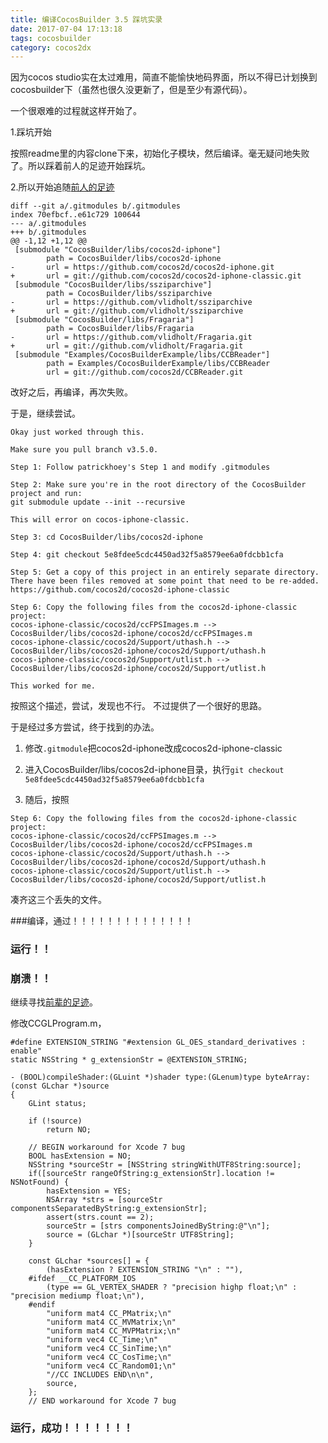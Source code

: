 ```yaml
---
title: 编译CocosBuilder 3.5 踩坑实录
date: 2017-07-04 17:13:18
tags: cocosbuilder
category: cocos2dx
---
```


因为cocos studio实在太过难用，简直不能愉快地码界面，所以不得已计划换到cocosbuilder下（虽然也很久没更新了，但是至少有源代码）。

一个很艰难的过程就这样开始了。

1.踩坑开始

按照readme里的内容clone下来，初始化子模块，然后编译。毫无疑问地失败了。所以踩着前人的足迹开始踩坑。

2.所以开始追随[前人的足迹](https://github.com/cocos2d/CocosBuilder/issues/434)

```
diff --git a/.gitmodules b/.gitmodules
index 70efbcf..e61c729 100644
--- a/.gitmodules
+++ b/.gitmodules
@@ -1,12 +1,12 @@
 [submodule "CocosBuilder/libs/cocos2d-iphone"]
        path = CocosBuilder/libs/cocos2d-iphone
-       url = https://github.com/cocos2d/cocos2d-iphone.git
+       url = git://github.com/cocos2d/cocos2d-iphone-classic.git
 [submodule "CocosBuilder/libs/ssziparchive"]
        path = CocosBuilder/libs/ssziparchive
-       url = https://github.com/vlidholt/ssziparchive
+       url = git://github.com/vlidholt/ssziparchive
 [submodule "CocosBuilder/libs/Fragaria"]
        path = CocosBuilder/libs/Fragaria
-       url = https://github.com/vlidholt/Fragaria.git
+       url = git://github.com/vlidholt/Fragaria.git
 [submodule "Examples/CocosBuilderExample/libs/CCBReader"]
        path = Examples/CocosBuilderExample/libs/CCBReader
        url = git://github.com/cocos2d/CCBReader.git
```

改好之后，再编译，再次失败。

于是，继续尝试。

```
Okay just worked through this.

Make sure you pull branch v3.5.0.

Step 1: Follow patrickhoey's Step 1 and modify .gitmodules

Step 2: Make sure you're in the root directory of the CocosBuilder project and run:
git submodule update --init --recursive

This will error on cocos-iphone-classic.

Step 3: cd CocosBuilder/libs/cocos2d-iphone

Step 4: git checkout 5e8fdee5cdc4450ad32f5a8579ee6a0fdcbb1cfa

Step 5: Get a copy of this project in an entirely separate directory. There have been files removed at some point that need to be re-added.
https://github.com/cocos2d/cocos2d-iphone-classic

Step 6: Copy the following files from the cocos2d-iphone-classic project:
cocos-iphone-classic/cocos2d/ccFPSImages.m --> CocosBuilder/libs/cocos2d-iphone/cocos2d/ccFPSImages.m
cocos-iphone-classic/cocos2d/Support/uthash.h --> CocosBuilder/libs/cocos2d-iphone/cocos2d/Support/uthash.h
cocos-iphone-classic/cocos2d/Support/utlist.h --> CocosBuilder/libs/cocos2d-iphone/cocos2d/Support/utlist.h

This worked for me.
```
按照这个描述，尝试，发现也不行。
不过提供了一个很好的思路。

于是经过多方尝试，终于找到的办法。


1. 修改`.gitmodule`把cocos2d-iphone改成cocos2d-iphone-classic

2. 进入CocosBuilder/libs/cocos2d-iphone目录，执行`git checkout 5e8fdee5cdc4450ad32f5a8579ee6a0fdcbb1cfa`
3. 随后，按照

```
Step 6: Copy the following files from the cocos2d-iphone-classic project:
cocos-iphone-classic/cocos2d/ccFPSImages.m --> CocosBuilder/libs/cocos2d-iphone/cocos2d/ccFPSImages.m
cocos-iphone-classic/cocos2d/Support/uthash.h --> CocosBuilder/libs/cocos2d-iphone/cocos2d/Support/uthash.h
cocos-iphone-classic/cocos2d/Support/utlist.h --> CocosBuilder/libs/cocos2d-iphone/cocos2d/Support/utlist.h
```
凑齐这三个丢失的文件。

###编译，通过！！！！！！！！！！！！！！


### 运行！！






### 崩溃！！

继续寻找[前辈的足迹](https://stackoverflow.com/questions/30864055/coco2d-2-1-and-xcode-7-ios-9-crash-ccshader)。

修改CCGLProgram.m，

```
#define EXTENSION_STRING "#extension GL_OES_standard_derivatives : enable"
static NSString * g_extensionStr = @EXTENSION_STRING;

- (BOOL)compileShader:(GLuint *)shader type:(GLenum)type byteArray:(const GLchar *)source
{
    GLint status;

    if (!source)
        return NO;

    // BEGIN workaround for Xcode 7 bug
    BOOL hasExtension = NO;
    NSString *sourceStr = [NSString stringWithUTF8String:source];
    if([sourceStr rangeOfString:g_extensionStr].location != NSNotFound) {
        hasExtension = YES;
        NSArray *strs = [sourceStr componentsSeparatedByString:g_extensionStr];
        assert(strs.count == 2);
        sourceStr = [strs componentsJoinedByString:@"\n"];
        source = (GLchar *)[sourceStr UTF8String];
    }

    const GLchar *sources[] = {
        (hasExtension ? EXTENSION_STRING "\n" : ""),
    #ifdef __CC_PLATFORM_IOS
        (type == GL_VERTEX_SHADER ? "precision highp float;\n" : "precision mediump float;\n"),
    #endif
        "uniform mat4 CC_PMatrix;\n"
        "uniform mat4 CC_MVMatrix;\n"
        "uniform mat4 CC_MVPMatrix;\n"
        "uniform vec4 CC_Time;\n"
        "uniform vec4 CC_SinTime;\n"
        "uniform vec4 CC_CosTime;\n"
        "uniform vec4 CC_Random01;\n"
        "//CC INCLUDES END\n\n",
        source,
    };
    // END workaround for Xcode 7 bug
```

### 运行，成功！！！！！！！
